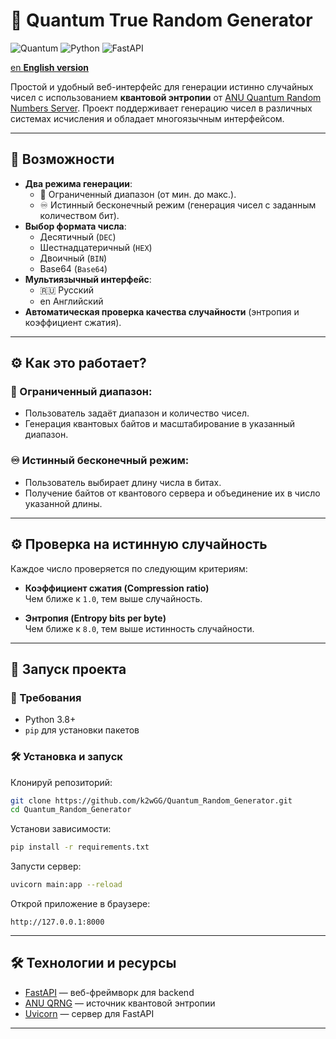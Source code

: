 # 🎲 Quantum True Random Generator

![Quantum](https://img.shields.io/badge/random-quantum-blue.svg)
![Python](https://img.shields.io/badge/python-3.8%2B-green.svg)
![FastAPI](https://img.shields.io/badge/FastAPI-Framework-009688?logo=fastapi)

[en **English version**](README_EN.md)

Простой и удобный веб-интерфейс для генерации истинно случайных чисел с использованием **квантовой энтропии** от [ANU Quantum Random Numbers Server](https://qrng.anu.edu.au/). Проект поддерживает генерацию чисел в различных системах исчисления и обладает многоязычным интерфейсом.

---

## 🚀 Возможности

- **Два режима генерации**:
  - 🎯 Ограниченный диапазон (от мин. до макс.).
  - ♾️ Истинный бесконечный режим (генерация чисел с заданным количеством бит).
- **Выбор формата числа**:
  - Десятичный (`DEC`)
  - Шестнадцатеричный (`HEX`)
  - Двоичный (`BIN`)
  - Base64 (`Base64`)
- **Мультиязычный интерфейс**:
  - 🇷🇺 Русский
  - en Английский
- **Автоматическая проверка качества случайности** (энтропия и коэффициент сжатия).

---

## ⚙️ Как это работает?

### 🎯 Ограниченный диапазон:
- Пользователь задаёт диапазон и количество чисел.
- Генерация квантовых байтов и масштабирование в указанный диапазон.

### ♾️ Истинный бесконечный режим:
- Пользователь выбирает длину числа в битах.
- Получение байтов от квантового сервера и объединение их в число указанной длины.

---

## ⚙️ Проверка на истинную случайность

Каждое число проверяется по следующим критериям:

- **Коэффициент сжатия (Compression ratio)**  
  Чем ближе к `1.0`, тем выше случайность.

- **Энтропия (Entropy bits per byte)**  
  Чем ближе к `8.0`, тем выше истинность случайности.

---

## 🚀 Запуск проекта

### 📌 Требования

- Python 3.8+
- `pip` для установки пакетов

### 🛠️ Установка и запуск

Клонируй репозиторий:

```bash
git clone https://github.com/k2wGG/Quantum_Random_Generator.git
cd Quantum_Random_Generator
```

Установи зависимости:

```bash
pip install -r requirements.txt
```

Запусти сервер:

```bash
uvicorn main:app --reload
```

Открой приложение в браузере:

```
http://127.0.0.1:8000
```

---

## 🛠️ Технологии и ресурсы

- [FastAPI](https://fastapi.tiangolo.com/) — веб-фреймворк для backend
- [ANU QRNG](https://qrng.anu.edu.au/) — источник квантовой энтропии
- [Uvicorn](https://www.uvicorn.org/) — сервер для FastAPI

---
